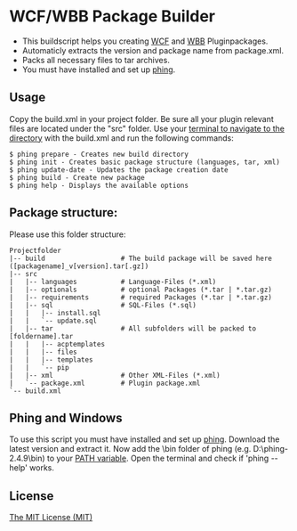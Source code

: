 WCF/WBB Package Builder
=======================
* This buildscript helps you creating [WCF](http://www.woltlab.com/de/) and [WBB](http://www.woltlab.com/de/) Pluginpackages.
* Automaticly extracts the version and package name from package.xml.
* Packs all necessary files to tar archives.
* You must have installed and set up [phing](http://www.phing.info/).

Usage
-----
Copy the build.xml in your project folder. Be sure all your plugin relevant files are located under the "src" folder. Use your [terminal to navigate to the directory](http://code.kliu.org/cmdopen/) with the build.xml and run the following commands:

```
$ phing prepare - Creates new build directory
$ phing init - Creates basic package structure (languages, tar, xml)
$ phing update-date - Updates the package creation date
$ phing build - Create new package
$ phing help - Displays the available options
```

Package structure:
------------------
Please use this folder structure:

```
Projectfolder
|-- build                   # The build package will be saved here ([packagename]_v[version].tar[.gz])
|-- src
|   |-- languages           # Language-Files (*.xml)
|   |-- optionals           # optional Packages (*.tar | *.tar.gz)
|   |-- requirements        # required Packages (*.tar | *.tar.gz)
|   |-- sql                 # SQL-Files (*.sql)
|   |   |-- install.sql
|   |   `-- update.sql
|   |-- tar                 # All subfolders will be packed to [foldername].tar
|   |   |-- acptemplates
|   |   |-- files
|   |   |-- templates
|   |   `-- pip
|   |-- xml                 # Other XML-Files (*.xml)
|   `-- package.xml         # Plugin package.xml
`-- build.xml
```

Phing and Windows
-----------------
To use this script you must have installed and set up [phing](http://www.phing.info/).
Download the latest version and extract it.
Now add the \bin folder of phing (e.g. D:\phing-2.4.9\bin) to your [PATH variable](http://geekswithblogs.net/renso/archive/2009/10/21/how-to-set-the-windows-path-in-windows-7.aspx).
Open the terminal and check if 'phing --help' works.

License
-------
[The MIT License (MIT)](http://r15ch13.mit-license.org/)